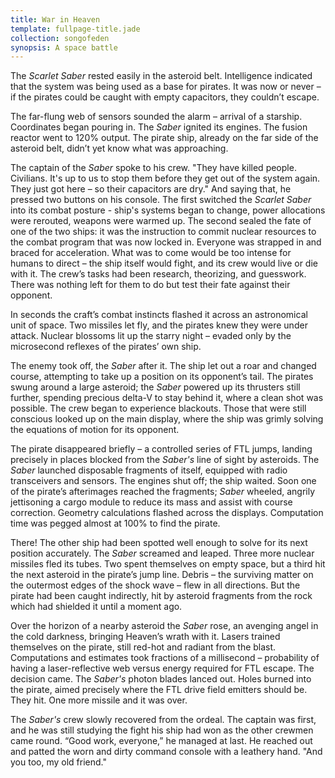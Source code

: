 ```yaml
---
title: War in Heaven
template: fullpage-title.jade
collection: songofeden
synopsis: A space battle
---
```


The *Scarlet Saber* rested easily in the asteroid belt. Intelligence indicated that the system was being used as a base for pirates. It was now or never – if the pirates could be caught with empty capacitors, they couldn’t escape.

The far-flung web of sensors sounded the alarm – arrival of a starship. Coordinates began pouring in. The *Saber* ignited its engines. The fusion reactor went to 120% output. The pirate ship, already on the far side of the asteroid belt, didn’t yet know what was approaching.

The captain of the *Saber* spoke to his crew. "They have killed people. Civilians. It's up to us to stop them before they get out of the system again. They just got here – so their capacitors are dry." And saying that, he pressed two buttons on his console. The first switched the *Scarlet Saber* into its combat posture - ship's systems began to change, power allocations were rerouted, weapons were warmed up. The second sealed the fate of one of the two ships: it was the instruction to commit nuclear resources to the combat program that was now locked in. Everyone was strapped in and braced for acceleration. What was to come would be too intense for humans to direct – the ship itself would fight, and its crew would live or die with it. The crew’s tasks had been research, theorizing, and guesswork. There was nothing left for them to do but test their fate against their opponent.

In seconds the craft’s combat instincts flashed it across an astronomical unit of space. Two missiles let fly, and the pirates knew they were under attack. Nuclear blossoms lit up the starry night – evaded only by the microsecond reflexes of the pirates’ own ship.

The enemy took off, the *Saber* after it. The ship let out a roar and changed course, attempting to take up a position on its opponent’s tail. The pirates swung around a large asteroid; the *Saber* powered up its thrusters still further, spending precious delta-V to stay behind it, where a clean shot was possible. The crew began to experience blackouts. Those that were still conscious looked up on the main display, where the ship was grimly solving the equations of motion for its opponent.

The pirate disappeared briefly – a controlled series of FTL jumps, landing precisely in places blocked from the *Saber's* line of sight by asteroids. The *Saber* launched disposable fragments of itself, equipped with radio transceivers and sensors. The engines shut off; the ship waited. Soon one of the pirate’s afterimages reached the fragments; *Saber* wheeled, angrily jettisoning a cargo module to reduce its mass and assist with course correction. Geometry calculations flashed across the displays. Computation time was pegged almost at 100% to find the pirate.

There! The other ship had been spotted well enough to solve for its next position accurately. The *Saber* screamed and leaped. Three more nuclear missiles fled its tubes. Two spent themselves on empty space, but a third hit the next asteroid in the pirate’s jump line. Debris – the surviving matter on the outermost edges of the shock wave – flew in all directions. But the pirate had been caught indirectly, hit by asteroid fragments from the rock which had shielded it until a moment ago.

Over the horizon of a nearby asteroid the *Saber* rose, an avenging angel in the cold darkness, bringing Heaven’s wrath with it. Lasers trained themselves on the pirate, still red-hot and radiant from the blast. Computations and estimates took fractions of a millisecond – probability of having a laser-reflective web versus energy required for FTL escape. The decision came. The *Saber's* photon blades lanced out. Holes burned into the pirate, aimed precisely where the FTL drive field emitters should be. They hit. One more missile and it was over.

The *Saber's* crew slowly recovered from the ordeal. The captain was first, and he was still studying the fight his ship had won as the other crewmen came round. “Good work, everyone,” he managed at last. He reached out and patted the worn and dirty command console with a leathery hand. "And you too, my old friend."
